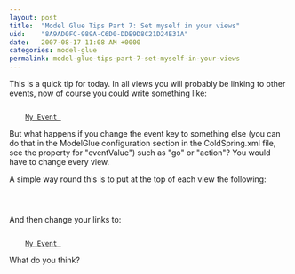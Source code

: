 ```yaml
---
layout: post
title:  "Model Glue Tips Part 7: Set myself in your views"
uid:	"8A9AD0FC-989A-C6D0-DDE9D8C21D24E31A"
date:   2007-08-17 11:08 AM +0000
categories: model-glue
permalink: model-glue-tips-part-7-set-myself-in-your-views
---
```

This is a quick tip for today. In all views you will probably be linking to other events, now of course you could write something like:

<code>
	<a href="#CGI.SCRIPT_NAME#?event=my.event">My Event </a>
</code>

But what happens if you change the event key to something else (you can do that in the ModelGlue configuration section in the ColdSpring.xml file, see the property for "eventValue") such as "go" or "action"? You would have to change every view.

A simple way round this is to put at the top of each view the following:

<code>
	<cfset myself = ViewState.getValue('myself')>
</code>

And then change your links to:

<code>
	<a href="#myself#my.event">My Event </a>
</code>

What do you think?